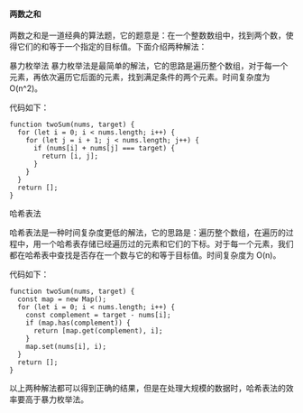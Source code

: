 <!--
 * @Author: Shu Binqi
 * @Date: 2023-02-24 21:17:19
 * @LastEditors: Shu Binqi
 * @LastEditTime: 2023-03-01 23:13:48
 * @Description: 两数之和 算法
 * @Version: 1.0.0
 * @FilePath: \interviewQuestions\Demo\Algorithm\两数之和.md
-->

#### 两数之和

两数之和是一道经典的算法题，它的题意是：在一个整数数组中，找到两个数，使得它们的和等于一个指定的目标值。下面介绍两种解法：

暴力枚举法
暴力枚举法是最简单的解法，它的思路是遍历整个数组，对于每一个元素，再依次遍历它后面的元素，找到满足条件的两个元素。时间复杂度为 O(n^2)。

代码如下：

```
function twoSum(nums, target) {
  for (let i = 0; i < nums.length; i++) {
    for (let j = i + 1; j < nums.length; j++) {
      if (nums[i] + nums[j] === target) {
        return [i, j];
      }
    }
  }
  return [];
}
```

哈希表法

哈希表法是一种时间复杂度更低的解法，它的思路是：遍历整个数组，在遍历的过程中，用一个哈希表存储已经遍历过的元素和它们的下标。对于每一个元素，我们都在哈希表中查找是否存在一个数与它的和等于目标值。时间复杂度为 O(n)。

代码如下：

```
function twoSum(nums, target) {
  const map = new Map();
  for (let i = 0; i < nums.length; i++) {
    const complement = target - nums[i];
    if (map.has(complement)) {
      return [map.get(complement), i];
    }
    map.set(nums[i], i);
  }
  return [];
}
```

以上两种解法都可以得到正确的结果，但是在处理大规模的数据时，哈希表法的效率要高于暴力枚举法。
